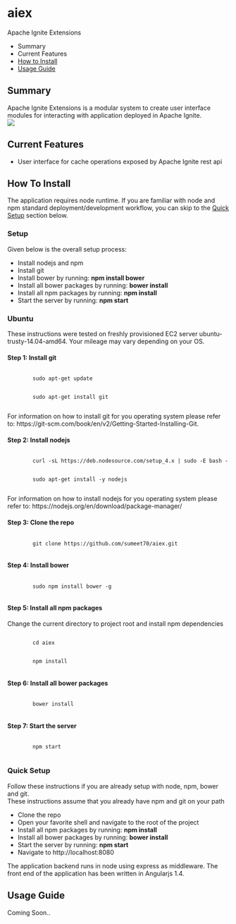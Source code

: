 # aiex
Apache Ignite Extensions

<ul>
    <li>Summary</li>
    <li>Current Features</li>
    <li><a href="#hti">How to Install</a></li>
    <li><a href="#ug">Usage Guide</a></li>
</ul>

<h2> Summary </h2>
Apache Ignite Extensions is a modular system to create user interface modules for interacting with application deployed
in Apache Ignite.<br/>

<img src="https://cloud.githubusercontent.com/assets/2068430/11163038/752911c0-8ae6-11e5-8abf-e57ccb1ed485.png" />

<h2> Current Features</h2>
<ul>
    <li>User interface for cache operations exposed by Apache Ignite rest api</li>
</ul>

<h2><a name="hti"></a> How To Install</h2>

The application requires node runtime. If you are familiar with node and npm standard deployment/development workflow,
you can skip to the <a href="#qs">Quick Setup</a> section below.

<h3>Setup</h3>
Given below is the overall setup process:

<ul>
    <li>Install nodejs and npm</li>
    <li>Install git</li>
    <li>Install bower by running: <b>npm install bower</b></li>
    <li>Install all bower packages by running: <b>bower install</b></li>
    <li>Install all npm packages by running: <b>npm install</b></li>
    <li>Start the server by running: <b>npm start</b></li>
</ul>

<h3>Ubuntu</h3>
<p>
    These instructions were tested on freshly provisioned EC2 server ubuntu-trusty-14.04-amd64. Your mileage may vary depending on your OS.
</p>

<h4>Step 1: Install git</h4>
<p>
    <code>
        sudo apt-get update
    </code> <br/>
    <code>
        sudo apt-get install git
    </code>
</p>
<p>
    For information on how to install git for you operating system please refer to:
    https://git-scm.com/book/en/v2/Getting-Started-Installing-Git.
</p>


<h4>Step 2: Install nodejs</h4>
<p>
    <code>
        curl -sL https://deb.nodesource.com/setup_4.x | sudo -E bash -
    </code> <br/>
    <code>
        sudo apt-get install -y nodejs
    </code>
</p>

<p>
    For information on how to install nodejs for you operating system please refer to:
    https://nodejs.org/en/download/package-manager/
</p>


<h4>Step 3: Clone the repo</h4>
<p>
    <code>
        git clone https://github.com/sumeet70/aiex.git
    </code><br/>
</p>

<h4>Step 4: Install bower</h4>
<p>
    <code>
        sudo npm install bower -g
    </code>
</p>


<h4>Step 5: Install all npm packages</h4>
<p>Change the current directory to project root and install npm dependencies</p>
<p>
    <code>
        cd aiex
    </code> <br/>
    <code>
        npm install
    </code>
</p>


<h4>Step 6: Install all bower packages</h4>
<p>
    <code>
        bower install
    </code>
</p>

<h4>Step 7: Start the server</h4>
<p>
    <code>
        npm start
    </code>
</p>


<h3><a name="qs"></a>Quick Setup</h3>
Follow these instructions if you are already setup with node, npm, bower and git. <br/>
These instructions assume that you already have npm and git on your path
<ul>
    <li>Clone the repo</li>
    <li>Open your favorite shell and navigate to the root of the project</li>
    <li>Install all npm packages by running: <b>npm install</b></li>
    <li>Install all bower packages by running: <b>bower install</b></li>
    <li>Start the server by running: <b>npm start</b></li>
    <li>Navigate to http://localhost:8080</li>
</ul>

The application backend runs in node using express as middleware.
The front end of the application has been written in Angularjs 1.4.

<h2><a name="ug"></a> Usage Guide</h2>
<p>
Coming Soon..
</p>